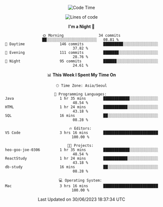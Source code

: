 <div align=center>
 
<!--START_SECTION:waka-->
![Code Time](http://img.shields.io/badge/Code%20Time-74%20hrs%2016%20mins-blue)

![Lines of code](https://img.shields.io/badge/From%20Hello%20World%20I%27ve%20Written-2.9%20million%20lines%20of%20code-blue)

**I'm a Night 🦉** 

```text
🌞 Morning                34 commits          ██░░░░░░░░░░░░░░░░░░░░░░░   08.81 % 
🌆 Daytime                146 commits         █████████░░░░░░░░░░░░░░░░   37.82 % 
🌃 Evening                111 commits         ███████░░░░░░░░░░░░░░░░░░   28.76 % 
🌙 Night                  95 commits          ██████░░░░░░░░░░░░░░░░░░░   24.61 % 
```


📊 **This Week I Spent My Time On** 

```text
🕑︎ Time Zone: Asia/Seoul

💬 Programming Languages: 
Java                     1 hr 35 mins        ████████████░░░░░░░░░░░░░   48.54 % 
HTML                     1 hr 24 mins        ███████████░░░░░░░░░░░░░░   43.18 % 
SQL                      16 mins             ██░░░░░░░░░░░░░░░░░░░░░░░   08.28 % 

🔥 Editors: 
VS Code                  3 hrs 16 mins       █████████████████████████   100.00 % 

🐱‍💻 Projects: 
heo-goo-joe-0306         1 hr 35 mins        ████████████░░░░░░░░░░░░░   48.54 % 
ReactStudy               1 hr 24 mins        ███████████░░░░░░░░░░░░░░   43.18 % 
db-study                 16 mins             ██░░░░░░░░░░░░░░░░░░░░░░░   08.28 % 

💻 Operating System: 
Mac                      3 hrs 16 mins       █████████████████████████   100.00 % 
```


 Last Updated on 30/06/2023 18:37:34 UTC
<!--END_SECTION:waka-->
 </div>

